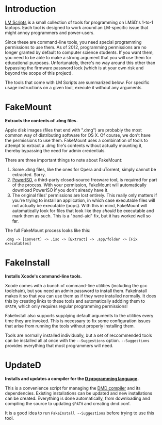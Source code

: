 Introduction
============
[LM Scripts](http://github.com/SyntaxColoring/LM-Scripts) is a small collection of tools for programming on LMSD's 1-to-1 laptops.  Each tool is designed to work around an LM-specific issue that might annoy programmers and power-users.

Since these are command-line tools, you need special programming permissions to use them.  As of 2012, programming permissions are no longer granted by default to computer science students.  If you want them, you need to be able to make a strong argument that you will use them for educational purposes.  Unfortunately, there's no way around this other than bypassing the firmware password lock (which is at your own risk and beyond the scope of this project).

The tools that come with LM Scripts are summarized below.  For specific usage instructions on a given tool, execute it without any arguments.

FakeMount
=========
**Extracts the contents of .dmg files.**

Apple disk images (files that end with ".dmg") are probably the most common way of distributing software for OS X.  Of course, we don't have the permissions to use them.  FakeMount uses a combination of tools to attempt to extract a .dmg file's contents without actually mounting it, thereby bypassing the need for admin credentials.

There are three important things to note about FakeMount:

  1. Some .dmg files, like the ones for Opera and uTorrent, simply cannot be extracted.  Sorry.
  2. [PowerISO](http://www.poweriso.com), a third-party closed-source freeware tool, is required for part of the process.  With your permission, FakeMount will automatically download PowerISO if you don't already have it.
  3. The original files' permissions are lost entirely.  This really only matters if you're trying to install an application, in which case executable files will not actually be executable (oops).  With this in mind, FakeMount will automatically look for files that look like they *should* be executable and mark them as such.  This is a "band-aid" fix, but it has worked well so far.

The full FakeMount process looks like this:

    .dmg -> [Convert] -> .iso -> [Extract] -> .app/folder -> [Fix executables]

FakeInstall
===========
**Installs Xcode's command-line tools.**

Xcode comes with a bunch of command-line utilities (including the gcc toolchain), but you need an admin password to install them.  FakeInstall makes it so that you can use them as if they were installed normally.  It does this by creating links to these tools and automatically addding them to `$PATH`, which only requires regular programming permissions!

FakeInstall also supports supplying default arguments to the utilities every time they are invoked.  This is necessary to fix some configuration issues that arise from running the tools without properly installing them.

Tools are normally installed individually, but a set of reccommended tools can be installed all at once with the `--Suggestions` option.  `--Suggestions` provides everything that most programmers will need.

UpdateD
=======
**Installs and updates a compiler for the [D programming language](http://dlang.org).**

This is a convenience script for managing the [DMD compiler](http://github.com/D-Programming-Language/dmd) and its dependencies.  Existing installations can be updated and new installations can be created.  Everything is done automatically, from downloading and compiling the source to updating `$PATH` and creating dmd.conf.

It is a good idea to run `FakeInstall --Suggestions` before trying to use this tool.
